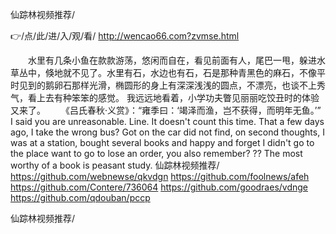 
仙踪林视频推荐/




👉/点/此/进/入/观/看/ http://wencao66.com?zvmse.html




　　水里有几条小鱼在款款游荡，悠闲而自在，看见前面有人，尾巴一甩，躲进水草丛中，倏地就不见了。水里有石，水边也有石，石是那种青黑色的麻石，不像平时见到的鹅卵石那样光滑，椭圆形的身上有深深浅浅的圆点，不漂亮，也谈不上秀气，看上去有种笨笨的感觉。
我远远地看着，小学功夫瞥见丽丽吃饺丑时的体验又来了。
　　《吕氏春秋·义赏》：“雍季曰：‘竭泽而渔，岂不获得，而明年无鱼。’”
I said you are unreasonable.
Line.
It doesn't count this time.
That a few days ago, I take the wrong bus?
Got on the car did not find, on second thoughts, I was at a station, bought several books and happy and forget I didn't go to the place want to go to lose an order, you also remember?
??
The most worthy of a book is peasant study.
仙踪林视频推荐/ https://github.com/webnewse/qkvdgn
https://github.com/foolnews/afeh
https://github.com/Contere/736064
https://github.com/goodraes/vdnge
https://github.com/qdouban/pccp





仙踪林视频推荐/
